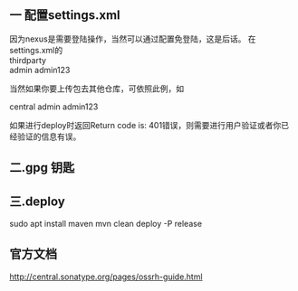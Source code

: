 ## 一 配置settings.xml
 
因为nexus是需要登陆操作，当然可以通过配置免登陆，这是后话。
在settings.xml的<servers></servers>
<server>   
<id>thirdparty</id>   
<username>admin</username>
<password>admin123</password>   
</server>
 
当然如果你要上传包去其他仓库，可依照此例，如
 
<server>   
<id>central</id>   
<username>admin</username>   
<password>admin123</password>   
</server>
 
如果进行deploy时返回Return code is: 401错误，则需要进行用户验证或者你已经验证的信息有误。

## 二.gpg 钥匙

## 三.deploy
sudo apt install maven
mvn clean deploy -P release

## 官方文档
http://central.sonatype.org/pages/ossrh-guide.html
